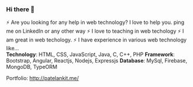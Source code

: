 ### Hi there 👋
⚡ Are you looking for any help in web technology? I love to help you. ping me on LinkedIn or any other way
⚡ I love to teaching in web techology
⚡ I am great in web techology.
⚡ I have experience in various web technology like...<br>
    **Technology**: HTML, CSS, JavaScript, Java, C, C++, PHP
    **Framework**: Bootstrap, Angular, Reactjs, Nodejs, Expressjs
    **Database**: MySql, Firebase, MongoDB, TypeORM

Portfolio:
http://patelankit.me/



<!--
**AnkitPatel1999/AnkitPatel1999** is a ✨ _special_ ✨ repository because its `README.md` (this file) appears on your GitHub profile.

Here are some ideas to get you started:

- 🔭 I’m currently working on ...
- 🌱 I’m currently learning ...
- 👯 I’m looking to collaborate on ...
- 🤔 I’m looking for help with ...
- 💬 Ask me about ...
- 📫 How to reach me: ...
- 😄 Pronouns: ...
- ⚡ Fun fact: ...
-->
